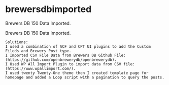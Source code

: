 # brewersdbimported
Brewers DB 150 Data Imported. 

 Brewers DB 150 Data Imported.

    Solutions:
    I used a combination of ACF and CPT UI plugins to add the Custom Fileds and Brewers Post type.
    I Imported CSV File Data from Brewers DB Github File: (https://github.com/openbrewerydb/openbrewerydb).
    I Used WP All Import Plugin to import data from CSV file: (https://www.wpallimport.com/).
    I used twenty Twenty-One theme then I created template page for homepage and added a Loop script with a pagination to query the posts.
